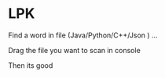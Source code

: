 # LPK
Find a word in file (Java/Python/C++/Json ) ...

Drag the file you want to scan in console 

Then its good
